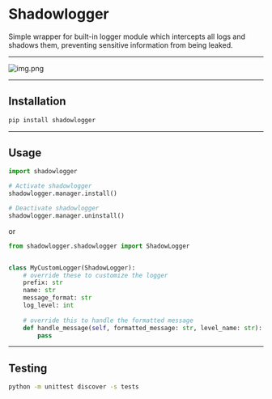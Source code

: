 # Shadowlogger

Simple wrapper for built-in logger module which intercepts all logs and shadows them, preventing sensitive information from being leaked.

---

![img.png](img.png)

---

## Installation

```bash
pip install shadowlogger
```

---

## Usage

```python
import shadowlogger

# Activate shadowlogger
shadowlogger.manager.install()

# Deactivate shadowlogger
shadowlogger.manager.uninstall()
```

or 

```python
from shadowlogger.shadowlogger import ShadowLogger


class MyCustomLogger(ShadowLogger):
    # override these to customize the logger
    prefix: str
    name: str
    message_format: str
    log_level: int
    
    # override this to handle the formatted message
    def handle_message(self, formatted_message: str, level_name: str):
        pass
```

---

## Testing

```bash
python -m unittest discover -s tests
```
